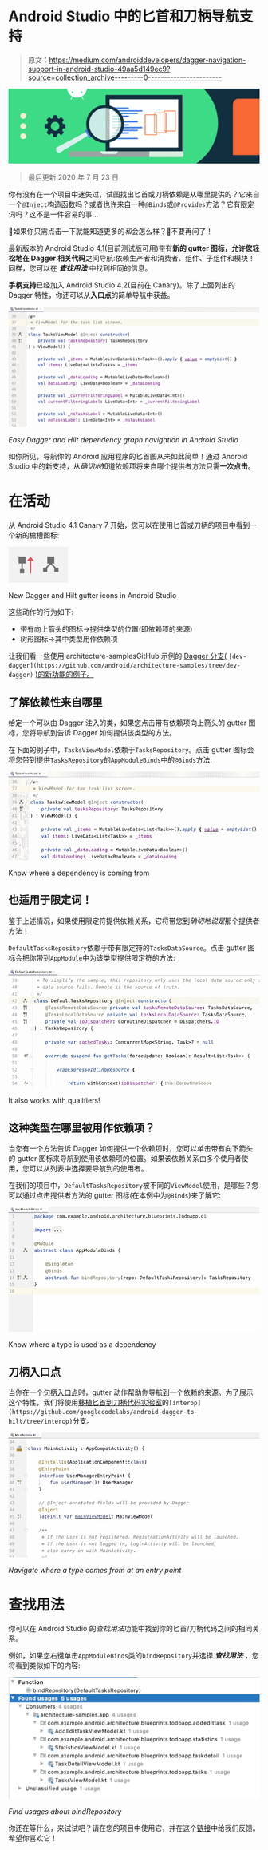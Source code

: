 # Android Studio 中的匕首和刀柄导航支持

> 原文：<https://medium.com/androiddevelopers/dagger-navigation-support-in-android-studio-49aa5d149ec9?source=collection_archive---------0----------------------->

![](img/489cd7cf85281136cc35f061580a6a32.png)

> 最后更新:2020 年 7 月 23 日

你有没有在一个项目中迷失过，试图找出匕首或刀柄依赖是从哪里提供的？它来自一个`@Inject`构造函数吗？或者也许来自一种`@Binds`或`@Provides`方法？它有限定词吗？这不是一件容易的事…

🤔如果你只需点击一下就能知道更多的*和*会怎么样？🎯不要再问了！

最新版本的 Android Studio 4.1(目前测试版可用)带有**新的 gutter 图标，允许您轻松地在 Dagger 相关代码**之间导航:依赖生产者和消费者、组件、子组件和模块！同样，您可以在 ***查找用法*** 中找到相同的信息。

**手柄支持**已经加入 Android Studio 4.2(目前在 Canary)。除了上面列出的 Dagger 特性，你还可以从**入口点**的简单导航中获益。

![](img/7d8406b6269fe624f6f012fdbf35bbc9.png)

*Easy Dagger and Hilt dependency graph navigation in Android Studio*

如你所见，导航你的 Android 应用程序的匕首图从未如此简单！通过 Android Studio 中的新支持，从*确切地*知道依赖项将来自哪个提供者方法只需**一次点击**。

# 在活动

从 Android Studio 4.1 Canary 7 开始，您可以在使用匕首或刀柄的项目中看到一个新的檐槽图标:

![](img/83b79361c6bf693b352c5feb2843e75c.png)

New Dagger and Hilt gutter icons in Android Studio

这些动作的行为如下:

*   带有向上箭头的图标->提供类型的位置(即依赖项的来源)
*   树形图标->其中类型用作依赖项

让我们看一些使用 architecture-samplesGitHub 示例的 [Dagger 分支(](https://github.com/android/architecture-samples/tree/dev-dagger) `[dev-dagger](https://github.com/android/architecture-samples/tree/dev-dagger)` [)的新功能的例子。](https://github.com/android/architecture-samples/tree/dev-dagger)

## 了解依赖性来自哪里

给定一个可以由 Dagger 注入的类，如果您点击带有依赖项向上箭头的 gutter 图标，您将导航到告诉 Dagger 如何提供该类型的方法。

在下面的例子中，`TasksViewModel`依赖于`TasksRepository`。点击 gutter 图标会将您带到提供`TasksRepository`的`AppModuleBinds`中的`@Binds`方法:

![](img/e0fe998f547d983c0e87c8a398123b05.png)

Know where a dependency is coming from

## 也适用于限定词！

鉴于上述情况，如果使用限定符提供依赖关系，它将带您到*确切地说是*那个提供者方法！

`DefaultTasksRepository`依赖于带有限定符的`TasksDataSource`。点击 gutter 图标会把你带到`AppModule`中为该类型提供限定符的方法:

![](img/ec1dc65e804ad78a8e28a061729d3176.png)

It also works with qualifiers!

## 这种类型在哪里被用作依赖项？

当您有一个方法告诉 Dagger 如何提供一个依赖项时，您可以单击带有向下箭头的 gutter 图标来导航到使用该依赖项的位置。如果该依赖关系由多个使用者使用，您可以从列表中选择要导航到的使用者。

在我们的项目中，`DefaultTasksRepository`被不同的`ViewModel`使用，是哪些？您可以通过点击提供者方法的 gutter 图标(在本例中为`@Binds`)来了解它:

![](img/e05a626a6a614ad62eec723923b0b22f.png)

Know where a type is used as a dependency

## 刀柄入口点

当你在一个[句柄入口点](https://developer.android.com/training/dependency-injection/hilt-android#not-supported)时，gutter 动作帮助你导航到一个依赖的来源。为了展示这个特性，我们将使用[移植匕首到刀柄代码实验室](https://codelabs.developers.google.com/codelabs/android-dagger-to-hilt/)的`[interop](https://github.com/googlecodelabs/android-dagger-to-hilt/tree/interop)`分支。

![](img/96c9521470eb9893b970aabb982ac6a5.png)

*Navigate where a type comes from at an entry point*

# 查找用法

你可以在 Android Studio 的*查找用法*功能中找到你的匕首/刀柄代码之间的相同关系。

例如，如果您右键单击`AppModuleBinds`类的`bindRepository`并选择 ***查找用法*** ，您将看到类似如下的内容:

![](img/f3092ae4abe7b45f1100fc5f27cbac6c.png)

*Find usages about bindRepository*

你还在等什么，来试试吧？请在您的项目中使用它，并在这个[链接](https://issuetracker.google.com/issues/new?component=192708&template=840533&title=%5BPlease+title+your+report%5D+%23dagger-support)中给我们反馈。希望你喜欢它！